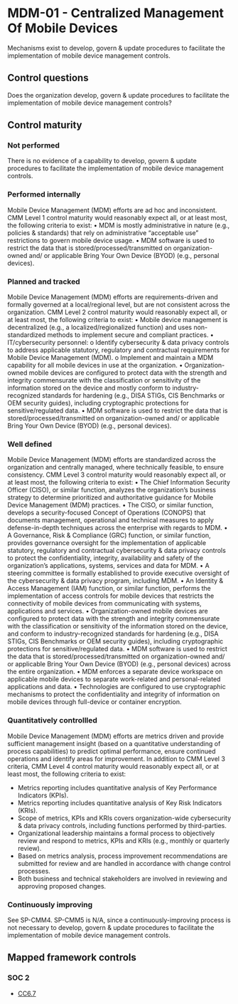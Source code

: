 # MDM-01 - Centralized Management Of Mobile Devices
Mechanisms exist to develop, govern & update procedures to facilitate the implementation of mobile device management controls.
## Control questions
Does the organization develop, govern & update procedures to facilitate the implementation of mobile device management controls?
## Control maturity
### Not performed
There is no evidence of a capability to develop, govern & update procedures to facilitate the implementation of mobile device management controls.
### Performed internally
Mobile Device Management (MDM) efforts are ad hoc and inconsistent. CMM Level 1 control maturity would reasonably expect all, or at least most, the following criteria to exist:
•	MDM is mostly administrative in nature (e.g., policies & standards) that rely on administrative “acceptable use” restrictions to govern mobile device usage. 
•	MDM software is used to restrict the data that is stored/processed/transmitted on organization-owned and/ or applicable Bring Your Own Device (BYOD) (e.g., personal devices).
### Planned and tracked
Mobile Device Management (MDM) efforts are requirements-driven and formally governed at a local/regional level, but are not consistent across the organization. CMM Level 2 control maturity would reasonably expect all, or at least most, the following criteria to exist:
•	Mobile device management is decentralized (e.g., a localized/regionalized function) and uses non-standardized methods to implement secure and compliant practices.
•	IT/cybersecurity personnel:
o	Identify cybersecurity & data privacy controls to address applicable statutory, regulatory and contractual requirements for Mobile Device Management (MDM).
o	Implement and maintain a MDM capability for all mobile devices in use at the organization. 
•	Organization-owned mobile devices are configured to protect data with the strength and integrity commensurate with the classification or sensitivity of the information stored on the device and mostly conform to industry-recognized standards for hardening (e.g., DISA STIGs, CIS Benchmarks or OEM security guides), including cryptographic protections for sensitive/regulated data.
•	MDM software is used to restrict the data that is stored/processed/transmitted on organization-owned and/ or applicable Bring Your Own Device (BYOD) (e.g., personal devices).
### Well defined
Mobile Device Management (MDM) efforts are standardized across the organization and centrally managed, where technically feasible, to ensure consistency. CMM Level 3 control maturity would reasonably expect all, or at least most, the following criteria to exist:
•	The Chief Information Security Officer (CISO), or similar function, analyzes the organization’s business strategy to determine prioritized and authoritative guidance for Mobile Device Management (MDM) practices.
•	The CISO, or similar function, develops a security-focused Concept of Operations (CONOPS) that documents management, operational and technical measures to apply defense-in-depth techniques across the enterprise with regards to MDM.
•	A Governance, Risk & Compliance (GRC) function, or similar function, provides governance oversight for the implementation of applicable statutory, regulatory and contractual cybersecurity & data privacy controls to protect the confidentiality, integrity, availability and safety of the organization’s applications, systems, services and data for MDM.
•	A steering committee is formally established to provide executive oversight of the cybersecurity & data privacy program, including MDM. 
•	An Identity & Access Management (IAM) function, or similar function, performs the implementation of access controls for mobile devices that restricts the connectivity of mobile devices from communicating with systems, applications and services.
•	Organization-owned mobile devices are configured to protect data with the strength and integrity commensurate with the classification or sensitivity of the information stored on the device, and conform to industry-recognized standards for hardening (e.g., DISA STIGs, CIS Benchmarks or OEM security guides), including cryptographic protections for sensitive/regulated data.
•	MDM software is used to restrict the data that is stored/processed/transmitted on organization-owned and/ or applicable Bring Your Own Device (BYOD) (e.g., personal devices) across the entire organization.
•	MDM enforces a separate device workspace on applicable mobile devices to separate work-related and personal-related applications and data. 
•	Technologies are configured to use cryptographic mechanisms to protect the confidentiality and integrity of information on mobile devices through full-device or container encryption.
### Quantitatively controllled
Mobile Device Management (MDM) efforts are metrics driven and provide sufficient management insight (based on a quantitative understanding of process capabilities) to predict optimal performance, ensure continued operations and identify areas for improvement. In addition to CMM Level 3 criteria, CMM Level 4 control maturity would reasonably expect all, or at least most, the following criteria to exist:
- 	Metrics reporting includes quantitative analysis of Key Performance Indicators (KPIs).
- 	Metrics reporting includes quantitative analysis of Key Risk Indicators (KRIs).
- 	Scope of metrics, KPIs and KRIs covers organization-wide cybersecurity & data privacy controls, including functions performed by third-parties.
- 	Organizational leadership maintains a formal process to objectively review and respond to metrics, KPIs and KRIs (e.g., monthly or quarterly review).
- 	Based on metrics analysis, process improvement recommendations are submitted for review and are handled in accordance with change control processes.
- 	Both business and technical stakeholders are involved in reviewing and approving proposed changes.
### Continuously improving
See SP-CMM4. SP-CMM5 is N/A, since a continuously-improving process is not necessary to develop, govern & update procedures to facilitate the implementation of mobile device management controls.
## Mapped framework controls
### SOC 2
- [CC6.7](../soc2/cc67.md)